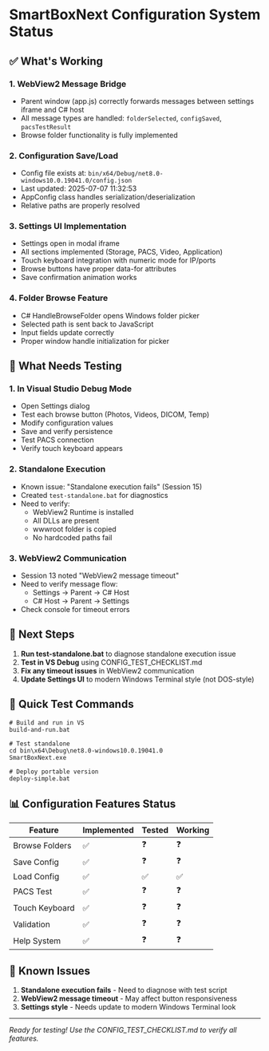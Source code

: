 # SmartBoxNext Configuration System Status

## ✅ What's Working

### 1. **WebView2 Message Bridge**
- Parent window (app.js) correctly forwards messages between settings iframe and C# host
- All message types are handled: `folderSelected`, `configSaved`, `pacsTestResult`
- Browse folder functionality is fully implemented

### 2. **Configuration Save/Load**
- Config file exists at: `bin/x64/Debug/net8.0-windows10.0.19041.0/config.json`
- Last updated: 2025-07-07 11:32:53
- AppConfig class handles serialization/deserialization
- Relative paths are properly resolved

### 3. **Settings UI Implementation**
- Settings open in modal iframe
- All sections implemented (Storage, PACS, Video, Application)
- Touch keyboard integration with numeric mode for IP/ports
- Browse buttons have proper data-for attributes
- Save confirmation animation works

### 4. **Folder Browse Feature**
- C# HandleBrowseFolder opens Windows folder picker
- Selected path is sent back to JavaScript
- Input fields update correctly
- Proper window handle initialization for picker

## 🔧 What Needs Testing

### 1. **In Visual Studio Debug Mode**
- Open Settings dialog
- Test each browse button (Photos, Videos, DICOM, Temp)
- Modify configuration values
- Save and verify persistence
- Test PACS connection
- Verify touch keyboard appears

### 2. **Standalone Execution**
- Known issue: "Standalone execution fails" (Session 15)
- Created `test-standalone.bat` for diagnostics
- Need to verify:
  - WebView2 Runtime is installed
  - All DLLs are present
  - wwwroot folder is copied
  - No hardcoded paths fail

### 3. **WebView2 Communication**
- Session 13 noted "WebView2 message timeout"
- Need to verify message flow:
  - Settings → Parent → C# Host
  - C# Host → Parent → Settings
- Check console for timeout errors

## 📝 Next Steps

1. **Run test-standalone.bat** to diagnose standalone execution issue
2. **Test in VS Debug** using CONFIG_TEST_CHECKLIST.md
3. **Fix any timeout issues** in WebView2 communication
4. **Update Settings UI** to modern Windows Terminal style (not DOS-style)

## 🚀 Quick Test Commands

```batch
# Build and run in VS
build-and-run.bat

# Test standalone
cd bin\x64\Debug\net8.0-windows10.0.19041.0
SmartBoxNext.exe

# Deploy portable version
deploy-simple.bat
```

## 📊 Configuration Features Status

| Feature | Implemented | Tested | Working |
|---------|------------|--------|---------|
| Browse Folders | ✅ | ❓ | ❓ |
| Save Config | ✅ | ❓ | ❓ |
| Load Config | ✅ | ✅ | ✅ |
| PACS Test | ✅ | ❓ | ❓ |
| Touch Keyboard | ✅ | ❓ | ❓ |
| Validation | ✅ | ❓ | ❓ |
| Help System | ✅ | ❓ | ❓ |

## 🐛 Known Issues

1. **Standalone execution fails** - Need to diagnose with test script
2. **WebView2 message timeout** - May affect button responsiveness
3. **Settings style** - Needs update to modern Windows Terminal look

---

*Ready for testing! Use the CONFIG_TEST_CHECKLIST.md to verify all features.*